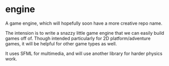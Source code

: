engine
======

A game engine, which will hopefully soon have a more creative repo name.

The intension is to write a snazzy little game engine that we can easily build games off of. Though intended particularly for 2D platform/adventure games, it will be helpful for other game types as well.

It uses SFML for multimedia, and will use another library for harder physics work.
